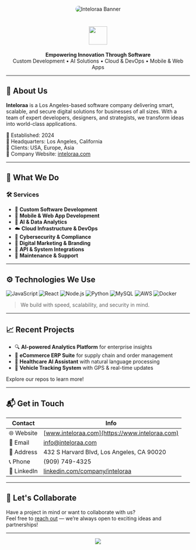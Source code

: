 <!-- Header Banner -->
<p align="center">
  <img src="https://www.inteloraa.com/assets/banner-inteloraa-github.png" alt="Inteloraa Banner" style="border-radius: 10px;" />
</p>

<h1 align="center">
  <img src="https://inteloraa.com/wp-content/themes/inteloraa-website-wp-theme/static-data/logo/inteloraa-logo-black-pink.png" height="50"/>
</h1>

<p align="center">
  <b>Empowering Innovation Through Software</b><br/>
  Custom Development • AI Solutions • Cloud & DevOps • Mobile & Web Apps
</p>

---

## 🚀 About Us

**Inteloraa** is a Los Angeles-based software company delivering smart, scalable, and secure digital solutions for businesses of all sizes. With a team of expert developers, designers, and strategists, we transform ideas into world-class applications.

🔹 Established: 2024  
🔹 Headquarters: Los Angeles, California  
🔹 Clients: USA, Europe, Asia  
🔹 Company Website: [inteloraa.com](https://www.inteloraa.com)

---

## 💼 What We Do

### 🛠️ Services

- 🔧 **Custom Software Development**
- 📱 **Mobile & Web App Development**
- 🤖 **AI & Data Analytics**
- ☁️ **Cloud Infrastructure & DevOps**
- 🔐 **Cybersecurity & Compliance**
- 📢 **Digital Marketing & Branding**
- 🔗 **API & System Integrations**
- 🐛 **Maintenance & Support**

---

## ⚙️ Technologies We Use

![JavaScript](https://img.shields.io/badge/-JavaScript-F7DF1E?style=flat&logo=javascript&logoColor=black)
![React](https://img.shields.io/badge/-React-20232A?style=flat&logo=react)
![Node.js](https://img.shields.io/badge/-Node.js-43853D?style=flat&logo=node.js&logoColor=white)
![Python](https://img.shields.io/badge/-Python-3776AB?style=flat&logo=python&logoColor=white)
![MySQL](https://img.shields.io/badge/-MySQL-4479A1?style=flat&logo=mysql&logoColor=white)
![AWS](https://img.shields.io/badge/-AWS-232F3E?style=flat&logo=amazon-aws)
![Docker](https://img.shields.io/badge/-Docker-2496ED?style=flat&logo=docker&logoColor=white)

> We build with speed, scalability, and security in mind.

---

## 📈 Recent Projects

- 🔍 **AI-powered Analytics Platform** for enterprise insights  
- 🛒 **eCommerce ERP Suite** for supply chain and order management  
- 🧠 **Healthcare AI Assistant** with natural language processing  
- 🚗 **Vehicle Tracking System** with GPS & real-time updates  

Explore our repos to learn more!

---

## 📬 Get in Touch

| Contact            | Info                                 |
|--------------------|--------------------------------------|
| 🌐 Website         | [www.inteloraa.com](https://www.inteloraa.com) |
| 📧 Email           | info@inteloraa.com                   |
| 📍 Address         | 432 S Harvard Blvd, Los Angeles, CA 90020 |
| 📞 Phone           | (909) 749-4325                        |
| 🔗 LinkedIn        | [linkedin.com/company/inteloraa](https://linkedin.com/company/inteloraa) |

---

## 🤝 Let's Collaborate

Have a project in mind or want to collaborate with us?  
Feel free to [reach out](mailto:info@inteloraa.com) — we’re always open to exciting ideas and partnerships!

---

<p align="center">
  <img src="https://img.shields.io/badge/Made%20with❤️by-Inteloraa-blue?style=flat-square" />
</p>
